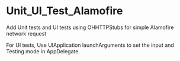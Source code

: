 # Unit_UI_Test_Alamofire
Add Unit tests and UI tests using OHHTTPStubs for simple Alamofire network request


For UI tests, Use UIApplication launchArguments to set the input and Testing mode in AppDelegate.
